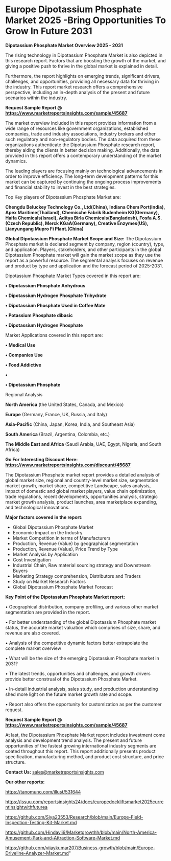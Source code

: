 # Europe Dipotassium Phosphate Market 2025 -Bring Opportunities To Grow In Future 2031

<Strong> Dipotassium Phosphate Market Overview 2025 - 2031</strong>

The rising technology in Dipotassium Phosphate Market is also depicted in this research report. Factors that are boosting the growth of the market, and giving a positive push to thrive in the global market is explained in detail.

Furthermore, the report highlights on emerging trends, significant drivers, challenges, and opportunities, providing all necessary data for thriving in the industry. This report market research offers a comprehensive perspective, including an in-depth analysis of the present and future scenarios within the industry.

<strong>Request Sample Report @ <a href=https://www.marketreportsinsights.com/sample/45687>https://www.marketreportsinsights.com/sample/45687</a></strong>

The market overview included in this report provides information from a wide range of resources like government organizations, established companies, trade and industry associations, industry brokers and other such regulatory and non-regulatory bodies. The data acquired from these organizations authenticate the Dipotassium Phosphate research report, thereby aiding the clients in better decision making. Additionally, the data provided in this report offers a contemporary understanding of the market dynamics.

The leading players are focusing mainly on technological advancements in order to improve efficiency. The long-term development patterns for this market can be captured by continuing the ongoing process improvements and financial stability to invest in the best strategies.

Top Key players of Dipotassium Phosphate Market are:

<strong>Chengdu Beluckey Technology Co., Ltd(China), Indiana Chem Port(India), Apex Maritime(Thailand), Chemische Fabrik Budenheim KG(Germany), Haifa Chemicals(Israel), Aditya Birla Chemicals(Bangladesh), Fosfa A.S.(Czech Republic), Merck KGaA(Germany), Creative Enzymes(US), Lianyungang Mupro Fi Plant.(China)</strong>

<strong><b>Global Dipotassium Phosphate Market Scope and Size:</b></strong>
The Dipotassium Phosphate market is declared segment by company, region (country), type, and application. Players, stakeholders, and other participants in the global Dipotassium Phosphate market will gain the market scope as they use the report as a powerful resource. The segmental analysis focuses on revenue and product by type and application and the forecast period of 2025-2031.

Dipotassium Phosphate Market Types covered in this report are:

<strong>•  Dipotassium Phosphate Anhydrous

•  Dipotassium Hydrogen Phosphate Trihydrate

•  Dipotassium Phosphate Used in Coffee Mate

•  Potassium Phosphate dibasic

•  Dipotassium Hydrogen Phosphate</strong>

Market Applications covered in this report are:

<strong>•  Medical Use

•  Companies Use

•  Food Addictive

•  

•  Dipotassium Phosphate</strong> 

Regional Analysis

<strong>North America</strong> (the United States, Canada, and Mexico)

<strong>Europe</strong> (Germany, France, UK, Russia, and Italy)

<strong>Asia-Pacific</strong> (China, Japan, Korea, India, and Southeast Asia)

<strong>South America</strong> (Brazil, Argentina, Colombia, etc.)

<strong>The Middle East and Africa</strong> (Saudi Arabia, UAE, Egypt, Nigeria, and South Africa)

<strong>Go For Interesting Discount Here: <a href=https://www.marketreportsinsights.com/discount/45687>https://www.marketreportsinsights.com/discount/45687</a></strong>

The Dipotassium Phosphate market report provides a detailed analysis of global market size, regional and country-level market size, segmentation market growth, market share, competitive Landscape, sales analysis, impact of domestic and global market players, value chain optimization, trade regulations, recent developments, opportunities analysis, strategic market growth analysis, product launches, area marketplace expanding, and technological innovations.

<strong><b>Major factors covered in the report:</b></strong>
<ul>
  <li>Global Dipotassium Phosphate Market </li>
  <li>Economic Impact on the Industry</li>
  <li>Market Competition in terms of Manufacturers</li>
  <li>Production, Revenue (Value) by geographical segmentation</li>
  <li>Production, Revenue (Value), Price Trend by Type</li>
  <li>Market Analysis by Application</li>
  <li>Cost Investigation</li>
  <li>Industrial Chain, Raw material sourcing strategy and Downstream Buyers</li>
  <li>Marketing Strategy comprehension, Distributors and Traders</li>
  <li>Study on Market Research Factors</li>
  <li>Global Dipotassium Phosphate Market Forecast</li>
</ul>

<strong><b>Key Point of the Dipotassium Phosphate Market report:</b></strong>

• Geographical distribution, company profiling, and various other market segmentation are provided in the report.

• For better understanding of the global Dipotassium Phosphate market status, the accurate market valuation which comprises of size, share, and revenue are also covered.

• Analysis of the competitive dynamic factors better extrapolate the complete market overview

• What will be the size of the emerging Dipotassium Phosphate market in 2031?

• The latest trends, opportunities and challenges, and growth drivers provide better construal of the Dipotassium Phosphate Market.

• In-detail industrial analysis, sales study, and production understanding shed more light on the future market growth rate and scope.

• Report also offers the opportunity for customization as per the customer request.

<strong>Request Sample Report @ <a href=https://www.marketreportsinsights.com/sample/45687>https://www.marketreportsinsights.com/sample/45687</a></strong>

At last, the Dipotassium Phosphate Market report includes investment come analysis and development trend analysis. The present and future opportunities of the fastest growing international industry segments are coated throughout this report. This report additionally presents product specification, manufacturing method, and product cost structure, and price structure.

<strong>Contact Us:</strong>
sales@marketreportsinsights.com

<strong>Our other reports:</strong>

<a href=https://tanomuno.com/illust/531644>https://tanomuno.com/illust/531644</a>

<a href=https://issuu.com/reportsinsights24/docs/europedockliftsmarket2025currentinsightwithfuturea>https://issuu.com/reportsinsights24/docs/europedockliftsmarket2025currentinsightwithfuturea</a>

<a href=https://github.com/Siya23553/Research/blob/main/Europe-Field-Inspection-Testing-Kit-Market.md>https://github.com/Siya23553/Research/blob/main/Europe-Field-Inspection-Testing-Kit-Market.md</a>

<a href=https://github.com/Hindavii9/Marketgrowthh/blob/main/North-America-Amusement-Park-and-Attraction-Software-Market.md>https://github.com/Hindavii9/Marketgrowthh/blob/main/North-America-Amusement-Park-and-Attraction-Software-Market.md</a>

<a href=https://github.com/vijaykumar207/Business-growth/blob/main/Europe-Driveline-Analyzer-Market.md>https://github.com/vijaykumar207/Business-growth/blob/main/Europe-Driveline-Analyzer-Market.md</a>"
